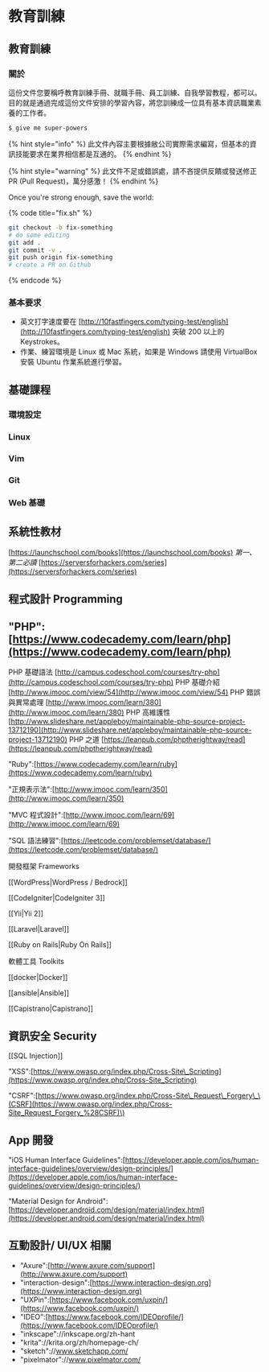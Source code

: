 # 教育訓練

## 教育訓練

### 關於

這份文件您要稱呼教育訓練手冊、就職手冊、員工訓練、自我學習教程，都可以。 目的就是通過完成這份文件安排的學習內容，將您訓練成一位具有基本資訊職業素養的工作者。

```text
$ give me super-powers
```

{% hint style="info" %}
此文件內容主要根據敝公司實際需求編寫，但基本的資訊技能要求在業界相信都是互通的。
{% endhint %}

{% hint style="warning" %}
此文件不足或錯誤處，請不吝提供反饋或發送修正 PR \(Pull Request\)，萬分感激！
{% endhint %}

Once you're strong enough, save the world:

{% code title="fix.sh" %}
```bash
git checkout -b fix-something
# do some editing
git add .
git commit -v .
git push origin fix-something
# create a PR on Github
```
{% endcode %}

### 基本要求

* 英文打字速度要在 [http://10fastfingers.com/typing-test/english](http://10fastfingers.com/typing-test/english) 突破 200 以上的 Keystrokes。
* 作業、練習環境是 Linux 或 Mac 系統，如果是 Windows 請使用 VirtualBox 安裝 Ubuntu 作業系統進行學習。

## 基礎課程

### 環境設定

### Linux

### Vim

### Git

### Web 基礎

## 系統性教材

[https://launchschool.com/books](https://launchschool.com/books) _第一、第二必讀_ [https://serversforhackers.com/series](https://serversforhackers.com/series)

## 程式設計 Programming

## "PHP":[https://www.codecademy.com/learn/php](https://www.codecademy.com/learn/php)

PHP 基礎語法 [http://campus.codeschool.com/courses/try-php](http://campus.codeschool.com/courses/try-php) PHP 基礎介紹 [http://www.imooc.com/view/54](http://www.imooc.com/view/54) PHP 錯誤與異常處理 [http://www.imooc.com/learn/380](http://www.imooc.com/learn/380) PHP 高維護性 [http://www.slideshare.net/appleboy/maintainable-php-source-project-13712190](http://www.slideshare.net/appleboy/maintainable-php-source-project-13712190) PHP 之道 [https://leanpub.com/phptherightway/read](https://leanpub.com/phptherightway/read)

"Ruby":[https://www.codecademy.com/learn/ruby](https://www.codecademy.com/learn/ruby)

"正規表示法":[http://www.imooc.com/learn/350](http://www.imooc.com/learn/350)

"MVC 程式設計":[http://www.imooc.com/learn/69](http://www.imooc.com/learn/69)

"SQL 語法練習":[https://leetcode.com/problemset/database/](https://leetcode.com/problemset/database/)

開發框架 Frameworks

\[\[WordPress\|WordPress / Bedrock\]\]

\[\[CodeIgniter\|CodeIgniter 3\]\]

\[\[Yii\|Yii 2\]\]

\[\[Laravel\|Laravel\]\]

\[\[Ruby on Rails\|Ruby On Rails\]\]

軟體工具 Toolkits

\[\[docker\|Docker\]\]

\[\[ansible\|Ansible\]\]

\[\[Capistrano\|Capistrano\]\]

## 資訊安全 Security

\[\[SQL Injection\]\]

"XSS":[https://www.owasp.org/index.php/Cross-Site\_Scripting](https://www.owasp.org/index.php/Cross-Site_Scripting)

"CSRF":[https://www.owasp.org/index.php/Cross-Site\_Request\_Forgery\_\(CSRF](https://www.owasp.org/index.php/Cross-Site_Request_Forgery_%28CSRF)\)

## App 開發

"iOS Human Interface Guidelines":[https://developer.apple.com/ios/human-interface-guidelines/overview/design-principles/](https://developer.apple.com/ios/human-interface-guidelines/overview/design-principles/)

"Material Design for Android":[https://developer.android.com/design/material/index.html](https://developer.android.com/design/material/index.html)

## 互動設計/ UI/UX 相關

* "Axure":[http://www.axure.com/support](http://www.axure.com/support)
* "interaction-design":[https://www.interaction-design.org](https://www.interaction-design.org)
* "UXPin":[https://www.facebook.com/uxpin/](https://www.facebook.com/uxpin/)
* "IDEO":[https://www.facebook.com/IDEOprofile/](https://www.facebook.com/IDEOprofile/)
* "inkscape"://inkscape.org/zh-hant
* "krita"://krita.org/zh/homepage-ch/
* "sketch"://www.sketchapp.com/
* "pixelmator"://www.pixelmator.com/

